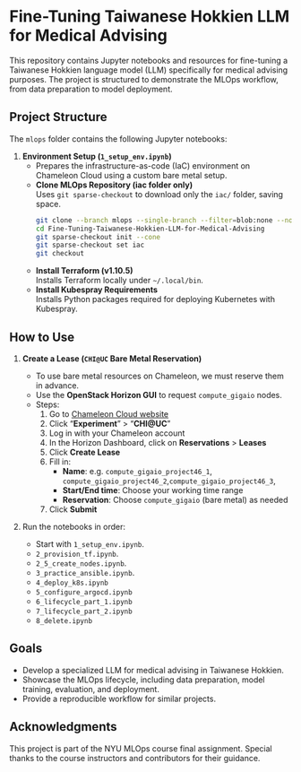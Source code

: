 # Fine-Tuning Taiwanese Hokkien LLM for Medical Advising

This repository contains Jupyter notebooks and resources for fine-tuning a Taiwanese Hokkien language model (LLM) specifically for medical advising purposes. The project is structured to demonstrate the MLOps workflow, from data preparation to model deployment.

## Project Structure

The `mlops` folder contains the following Jupyter notebooks:

1. **Environment Setup (`1_setup_env.ipynb`)**  
    - Prepares the infrastructure-as-code (IaC) environment on Chameleon Cloud using a custom bare metal setup.
    - **Clone MLOps Repository (iac folder only)**  
      Uses `git sparse-checkout` to download only the `iac/` folder, saving space.
      ```bash
      git clone --branch mlops --single-branch --filter=blob:none --no-checkout https://github.com/LawrenceLu0904/Fine-Tuning-Taiwanese-Hokkien-LLM-for-Medical-Advising.git
      cd Fine-Tuning-Taiwanese-Hokkien-LLM-for-Medical-Advising
      git sparse-checkout init --cone
      git sparse-checkout set iac
      git checkout
      ```
    - **Install Terraform (v1.10.5)**  
      Installs Terraform locally under `~/.local/bin`.
    - **Install Kubespray Requirements**  
      Installs Python packages required for deploying Kubernetes with Kubespray.

## How to Use
1. **Create a Lease (`CHI@UC` Bare Metal Reservation)**  
    - To use bare metal resources on Chameleon, we must reserve them in advance.
    - Use the **OpenStack Horizon GUI** to request `compute_gigaio` nodes.
    - Steps:
      1. Go to [Chameleon Cloud website](https://www.chameleoncloud.org/)
      2. Click “**Experiment**” > “**CHI@UC**”
      3. Log in with your Chameleon account
      4. In the Horizon Dashboard, click on **Reservations** > **Leases**
      5. Click **Create Lease**
      6. Fill in:
         - **Name**: e.g. `compute_gigaio_project46_1`, `compute_gigaio_project46_2`,`compute_gigaio_project46_3`,
         - **Start/End time**: Choose your working time range
         - **Reservation**: Choose `compute_gigaio` (bare metal) as needed
      7. Click **Submit**

2. Run the notebooks in order:
    - Start with `1_setup_env.ipynb`.
    - `2_provision_tf.ipynb`.
    - `2_5_create_nodes.ipynb`.
    - `3_practice_ansible.ipynb`.
    - `4_deploy_k8s.ipynb`
    - `5_configure_argocd.ipynb`
    - `6_lifecycle_part_1.ipynb`
    - `7_lifecycle_part_2.ipynb`
    - `8_delete.ipynb`

## Goals

- Develop a specialized LLM for medical advising in Taiwanese Hokkien.
- Showcase the MLOps lifecycle, including data preparation, model training, evaluation, and deployment.
- Provide a reproducible workflow for similar projects.

## Acknowledgments

This project is part of the NYU MLOps course final assignment. Special thanks to the course instructors and contributors for their guidance.
